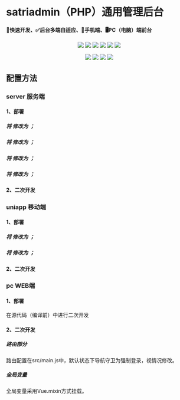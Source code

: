 # satriadmin（PHP）通用管理后台
#### 🚀快速开发、✅后台多端自适应、📱手机端、🖥️PC（电脑）端前台
<p align="center">
<a href="https://www.php.net/"><img src="https://img.shields.io/badge/PHP-7-8892bf"></a> <a href="https://www.tslang.cn/"><img src="https://img.shields.io/badge/JavaScript--294e80"></a> <a href="#"><img src="https://img.shields.io/badge/Vue.js-2-4eb883"></a> <a href="#"><img src="https://img.shields.io/badge/Babel-6-ffc018"></a> <a href="#"><img src="https://img.shields.io/badge/ElementUI--409eff"></a> <a href="https://uniapp.dcloud.io/"><img src="https://img.shields.io/badge/uniapp--d85806"></a>
</p>
<p align="center">
<a href="https://mp.weixin.qq.com/"><img src="https://img.shields.io/badge/微信-公众号-05ce66"></a>
<a href="https://mp.weixin.qq.com/"><img src="https://img.shields.io/badge/微信-小程序-05ce66"></a>
 <a href="https://pay.weixin.qq.com/"><img src="https://img.shields.io/badge/微信-支付API2-05ce66"></a>
<a href="https://pay.weixin.qq.com/"><img src="https://img.shields.io/badge/微信-支付API3-05ce66"></a>
</p>
</p>

## 配置方法

### server 服务端

#### 1、部署

##### 将  修改为  ；
##### 将  修改为  ；
##### 将  修改为  ；
##### 将  修改为  ；

#### 2、二次开发

##### 

### uniapp 移动端

#### 1、部署

##### 将  修改为  ；
##### 将  修改为  ；

#### 2、二次开发

#####

### pc WEB端

#### 1、部署
在源代码（编译前）中进行二次开发

#### 2、二次开发
##### 路由部分
路由配置在src/main.js中，默认状态下导航守卫为强制登录，视情况修改。
##### 全局变量
全局变量采用Vue.mixin方式挂载。
